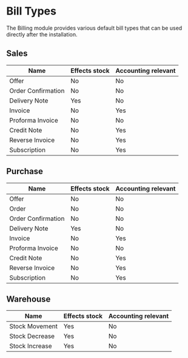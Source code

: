 # Bill Types

The Billing module provides various default bill types that can be used directly after the installation.

## Sales

| Name               | Effects stock | Accounting relevant |
| ------------------ | ------------- | ------------------- |
| Offer              | No            | No                  |
| Order Confirmation | No            | No                  |
| Delivery Note      | Yes           | No                  |
| Invoice            | No            | Yes                 |
| Proforma Invoice   | No            | No                  |
| Credit Note        | No            | Yes                 |
| Reverse Invoice    | No            | Yes                 |
| Subscription       | No            | Yes                 |

## Purchase

| Name               | Effects stock | Accounting relevant |
| ------------------ | ------------- | ------------------- |
| Offer              | No            | No                  |
| Order              | No            | No                  |
| Order Confirmation | No            | No                  |
| Delivery Note      | Yes           | No                  |
| Invoice            | No            | Yes                 |
| Proforma Invoice   | No            | No                  |
| Credit Note        | No            | Yes                 |
| Reverse Invoice    | No            | Yes                 |
| Subscription       | No            | Yes                 |

## Warehouse

| Name           | Effects stock | Accounting relevant |
| -------------- | ------------- | ------------------- |
| Stock Movement | Yes           | No                  |
| Stock Decrease | Yes           | No                  |
| Stock Increase | Yes           | No                  |
